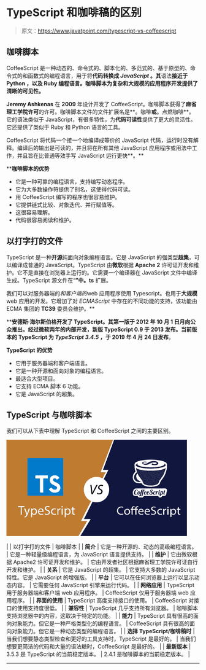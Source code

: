 # TypeScript 和咖啡稿的区别

> 原文：<https://www.javatpoint.com/typescript-vs-coffeescript>

## 咖啡脚本

CoffeeScript 是一种动态的、命令式的、脚本化的、多范式的、基于原型的、命令式的和函数式的编程语言，用于将**代码转换成 *JavaScript* 。其**语法**接近于 **Python** ，以及 **Ruby** 编程语言。咖啡脚本为复杂和大规模的应用程序开发提供了清晰的可见性。**

**Jeremy Ashkenas** 在 **2009** 年设计开发了 CoffeeScript。咖啡脚本获得了**麻省理工学院许可**的许可。咖啡脚本文件的文件扩展名是**。咖啡**或**。点燃咖啡**。它的语法类似于 JavaScript，有很多特性，为**代码可读性**提供了更大的灵活性。它还提供了类似于 Ruby 和 Python 语言的工具。

CoffeeScript 将代码一个接一个地编译成等价的 JavaScript 代码，运行时没有解释。编译后的输出是可读的，并且将在所有其他 JavaScript 应用程序或用法中工作，并且旨在比普通等效手写 JavaScript 运行更快**。**

 ****咖啡脚本的优势**

*   它是一种可靠的编程语言，支持编写动态程序。
*   它为大多数操作符提供了别名，这使得代码可读。
*   用 CoffeeScript 编写的程序也很容易维护。
*   它提供链式比较、对象迭代、并行赋值等。
*   这很容易理解。
*   代码很容易阅读和维护。

## 以打字打的文件

TypeScript 是一种**开源**纯面向对象编程语言。它是 JavaScript 的强类型**超集**，可以编译成普通的 JavaScript。TypeScript 由**微软**根据 **Apache 2** 许可证开发和维护。它不是直接在浏览器上运行的。它需要一个编译器在 JavaScript 文件中编译生成。TypeScript 源文件在“**”中。ts** 扩展。

我们可以对服务器端的*和客户端的*web 应用程序使用 Typescript。也用于**大规模** web 应用的开发。它增加了对 *ECMAScript* 中存在的不同功能的支持，该功能由 ECMA 集团的 **TC39** 委员会维护。**

 ****安德斯·海尔斯伯格**开发了 TypeScript。其第一版于 2012 年 10 月 1 日**月**向公众推出。经过微软两年的内部开发，新版 TypeScript 0.9 于 **2013** 发布。当前版本的 TypeScript 为 *TypeScript 3.4.5* ，于 2019 年 4 月 24 日**发布**。

**TypeScript 的优势**

*   它用于服务器端和客户端语言。
*   它是一种开源和面向对象的编程语言。
*   最适合大型项目。
*   它支持 ECMA 脚本 6 功能。
*   它是 JavaScript 的超集。

## TypeScript 与咖啡脚本

我们可以从下表中理解 TypeScript 和 CoffeeScript 之间的主要区别。

![TypeScript vs. CoffeeScript](img/90f206872da18e5957f9fc314a25bd45.png)

|  | 以打字打的文件 | 咖啡脚本 |
| **简介** | 它是一种开源的、动态的高级编程语言。 | 它是一种轻量级编程语言，为 JavaScript 语言提供支持。 |
| **维护** | 它由微软根据 Apache2 许可证开发和维护。 | 它由开发者社区根据麻省理工学院许可证自行开发和维护。 |
| **关系** | 它是 JavaScript 的超集。 | 它支持大多数的 JavaScript 特性。它是 JavaScript 的增强版。 |
| **平台** | 它可以在任何浏览器上运行以显示动态内容。 | 它需要任何 JavaScript 引擎来运行代码。 |
| **网络应用** | TypeScript 用于服务器端和客户端 web 应用程序。 | CoffeeScript 仅用于服务器端 web 应用程序。 |
| **界面的使用** | TypeScript 高度支持接口的使用。 | CoffeeScript 对接口的使用支持度很低。 |
| **兼容性** | TypeScript 几乎支持所有浏览器。 | 咖啡脚本支持浏览器中的内容，这取决于特定的功能。 |
| **能力** | TypeScript 具有很高的面向对象能力。但它是一种严格类型化的编程语言。 | CoffeeScript 具有很高的面向对象能力。但它是一种动态类型的编程语言。 |
| **选择 TypeScript/咖啡稿时** | 当我们想要静态类型检查和更好的工具支持时，TypeScript 是最好的。 | 当我们想要更简洁的代码和大量的语法糖时，CoffeeScript 是最好的。 |
| **最新版本** | 3.5.3 是 TypeScript 的当前稳定版本。 | 2.4.1 是咖啡脚本的当前稳定版本。 |

* * *****